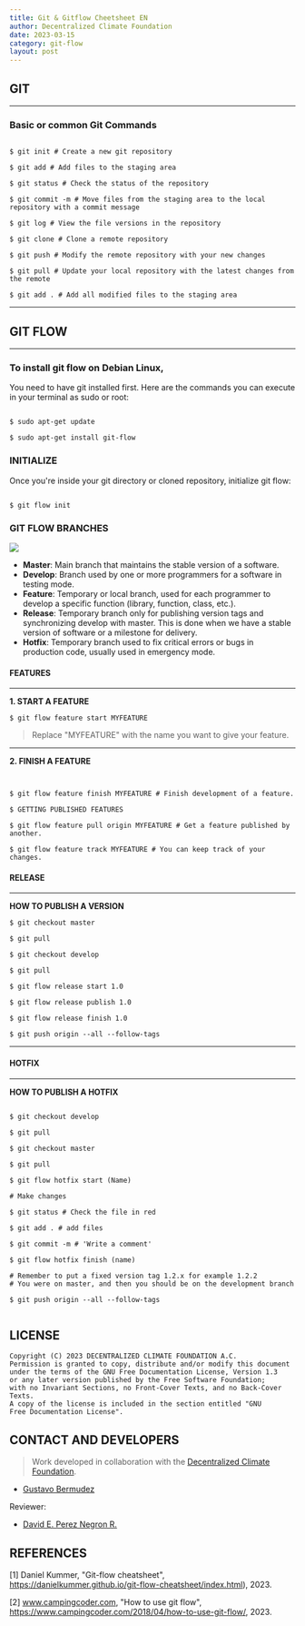 ```yaml
---
title: Git & Gitflow Cheetsheet EN
author: Decentralized Climate Foundation
date: 2023-03-15
category: git-flow
layout: post
---
```


## GIT 

---

### Basic or common Git Commands


```shell

$ git init # Create a new git repository

$ git add # Add files to the staging area

$ git status # Check the status of the repository

$ git commit -m # Move files from the staging area to the local repository with a commit message

$ git log # View the file versions in the repository

$ git clone # Clone a remote repository

$ git push # Modify the remote repository with your new changes

$ git pull # Update your local repository with the latest changes from the remote

$ git add . # Add all modified files to the staging area
```

---

## GIT FLOW 
---

### To install git flow on Debian Linux, 

You need to have git installed first. Here are the commands you can execute in your terminal as sudo or root:

```

$ sudo apt-get update

$ sudo apt-get install git-flow

```



### INITIALIZE
Once you're inside your git directory or cloned repository, initialize git flow:

```

$ git flow init

```

### GIT FLOW BRANCHES

![](https://www.campingcoder.com/post/20180412-git-flow.png)

* **Master**: Main branch that maintains the stable version of a software.
* **Develop**: Branch used by one or more programmers for a software in testing mode.
* **Feature**: Temporary or local branch, used for each programmer to develop a specific function (library, function, class, etc.).
* **Release**: Temporary branch only for publishing version tags and synchronizing develop with master. This is done when we have a stable version of software or a milestone for delivery.
* **Hotfix**: Temporary branch used to fix critical errors or bugs in production code, usually used in emergency mode.

#### FEATURES


---


**1. START A FEATURE**

```
$ git flow feature start MYFEATURE

```
> Replace "MYFEATURE" with the name you want to give your feature.
---

**2. FINISH A FEATURE**

```


$ git flow feature finish MYFEATURE # Finish development of a feature.

$ GETTING PUBLISHED FEATURES

$ git flow feature pull origin MYFEATURE # Get a feature published by another.

$ git flow feature track MYFEATURE # You can keep track of your changes.

```

#### RELEASE
---

**HOW TO PUBLISH A VERSION**

```
$ git checkout master
 
$ git pull
 
$ git checkout develop
 
$ git pull
 
$ git flow release start 1.0
 
$ git flow release publish 1.0
 
$ git flow release finish 1.0
 
$ git push origin --all --follow-tags

```

---

#### HOTFIX
---

**HOW TO PUBLISH A HOTFIX**

```

$ git checkout develop
 
$ git pull
 
$ git checkout master
 
$ git pull
 
$ git flow hotfix start (Name)
 
# Make changes
 
$ git status # Check the file in red
 
$ git add . # add files
 
$ git commit -m # 'Write a comment'
 
$ git flow hotfix finish (name)
 
# Remember to put a fixed version tag 1.2.x for example 1.2.2
# You were on master, and then you should be on the development branch 

$ git push origin --all --follow-tags
 
```

## LICENSE

```
Copyright (C) 2023 DECENTRALIZED CLIMATE FOUNDATION A.C.
Permission is granted to copy, distribute and/or modify this document
under the terms of the GNU Free Documentation License, Version 1.3
or any later version published by the Free Software Foundation;
with no Invariant Sections, no Front-Cover Texts, and no Back-Cover Texts.
A copy of the license is included in the section entitled "GNU
Free Documentation License". 
```

## CONTACT AND DEVELOPERS
> Work developed in collaboration with the [Decentralized Climate Foundation](https://decentralizedclimate.org).

- [Gustavo Bermudez](mailto:nizaries44@gmail.com)

Reviewer:

- [David E. Perez Negron R.](mailto:david@neetsec.com) 


## REFERENCES
\[1\]  Daniel Kummer, "Git-flow cheatsheet", https://danielkummer.github.io/git-flow-cheatsheet/index.html), 2023.

\[2\] www.campingcoder.com, "How to use git flow", https://www.campingcoder.com/2018/04/how-to-use-git-flow/, 2023.
